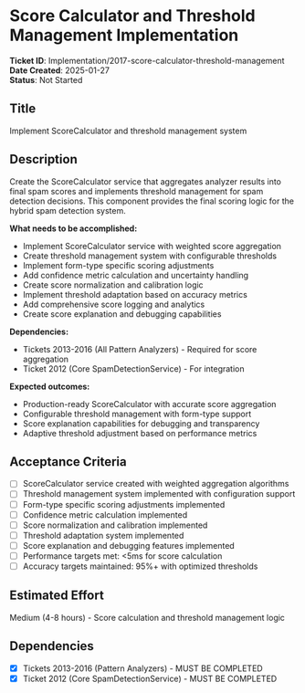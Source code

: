 # Score Calculator and Threshold Management Implementation

**Ticket ID**: Implementation/2017-score-calculator-threshold-management  
**Date Created**: 2025-01-27  
**Status**: Not Started

## Title
Implement ScoreCalculator and threshold management system

## Description
Create the ScoreCalculator service that aggregates analyzer results into final spam scores and implements threshold management for spam detection decisions. This component provides the final scoring logic for the hybrid spam detection system.

**What needs to be accomplished:**
- Implement ScoreCalculator service with weighted score aggregation
- Create threshold management system with configurable thresholds
- Implement form-type specific scoring adjustments
- Add confidence metric calculation and uncertainty handling
- Create score normalization and calibration logic
- Implement threshold adaptation based on accuracy metrics
- Add comprehensive score logging and analytics
- Create score explanation and debugging capabilities

**Dependencies:**
- Tickets 2013-2016 (All Pattern Analyzers) - Required for score aggregation
- Ticket 2012 (Core SpamDetectionService) - For integration

**Expected outcomes:**
- Production-ready ScoreCalculator with accurate score aggregation
- Configurable threshold management with form-type support
- Score explanation capabilities for debugging and transparency
- Adaptive threshold adjustment based on performance metrics

## Acceptance Criteria
- [ ] ScoreCalculator service created with weighted aggregation algorithms
- [ ] Threshold management system implemented with configuration support
- [ ] Form-type specific scoring adjustments implemented
- [ ] Confidence metric calculation implemented
- [ ] Score normalization and calibration implemented
- [ ] Threshold adaptation system implemented
- [ ] Score explanation and debugging features implemented
- [ ] Performance targets met: <5ms for score calculation
- [ ] Accuracy targets maintained: 95%+ with optimized thresholds

## Estimated Effort
Medium (4-8 hours) - Score calculation and threshold management logic

## Dependencies
- [x] Tickets 2013-2016 (Pattern Analyzers) - MUST BE COMPLETED
- [x] Ticket 2012 (Core SpamDetectionService) - MUST BE COMPLETED